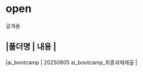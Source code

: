 # open
공개용

|폴더명      | 내용 |
--------------------------------------------------
|ai_bootcamp | 20250805 ai_bootcamp_최종과제제출  |

